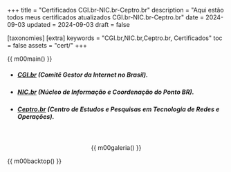 +++
title = "Certificados CGI.br-NIC.br-Ceptro.br"
description = "Aqui estão todos meus certificados atualizados CGI.br-NIC.br-Ceptro.br"
date = 2024-09-03
updated = 2024-09-03
draft = false

[taxonomies]
[extra]
keywords = "CGI.br,NIC.br,Ceptro.br, Certificados"
toc = false
assets = "cert/"
+++

{{ m00main() }}

- ##### [CGI.br](https://cgi.br/) (Comitê Gestor da Internet no Brasil).

- ##### [NIC.br](https://nic.br/) (Núcleo de Informação e Coordenação do Ponto BR).

- ##### [Ceptro.br](https://ceptro.br/) (Centro de Estudos e Pesquisas em Tecnologia de Redes e Operações).

<br>
<div style="text-align: center;">

{{ m00galeria() }}

</div>

{{ m00backtop() }}

